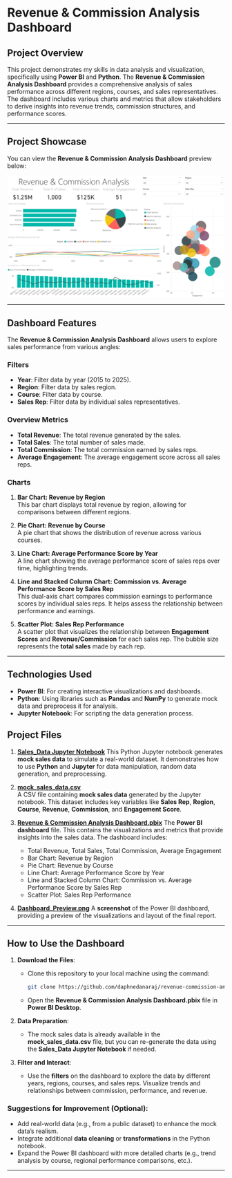 # Revenue & Commission Analysis Dashboard

## Project Overview
This project demonstrates my skills in data analysis and visualization, specifically using **Power BI** and **Python**. The **Revenue & Commission Analysis Dashboard** provides a comprehensive analysis of sales performance across different regions, courses, and sales representatives. The dashboard includes various charts and metrics that allow stakeholders to derive insights into revenue trends, commission structures, and performance scores.

---

## Project Showcase

You can view the **Revenue & Commission Analysis Dashboard** preview below:

![Dashboard Preview](Dashboard_Preview.png)

---

## Dashboard Features

The **Revenue & Commission Analysis Dashboard** allows users to explore sales performance from various angles:

### Filters
- **Year**: Filter data by year (2015 to 2025).
- **Region**: Filter data by sales region.
- **Course**: Filter data by course.
- **Sales Rep**: Filter data by individual sales representatives.

### Overview Metrics
- **Total Revenue**: The total revenue generated by the sales.
- **Total Sales**: The total number of sales made.
- **Total Commission**: The total commission earned by sales reps.
- **Average Engagement**: The average engagement score across all sales reps.

### Charts
1. **Bar Chart: Revenue by Region**  
   This bar chart displays total revenue by region, allowing for comparisons between different regions.

2. **Pie Chart: Revenue by Course**  
   A pie chart that shows the distribution of revenue across various courses.

3. **Line Chart: Average Performance Score by Year**  
   A line chart showing the average performance score of sales reps over time, highlighting trends.

4. **Line and Stacked Column Chart: Commission vs. Average Performance Score by Sales Rep**  
   This dual-axis chart compares commission earnings to performance scores by individual sales reps. It helps assess the relationship between performance and earnings.

5. **Scatter Plot: Sales Rep Performance**  
   A scatter plot that visualizes the relationship between **Engagement Scores** and **Revenue/Commission** for each sales rep. The bubble size represents the **total sales** made by each rep.

---

## Technologies Used

- **Power BI**: For creating interactive visualizations and dashboards.
- **Python**: Using libraries such as **Pandas** and **NumPy** to generate mock data and preprocess it for analysis.
- **Jupyter Notebook**: For scripting the data generation process.

## Project Files

1. **[Sales_Data Jupyter Notebook](Sales_Data.ipynb)**
   This Python Jupyter notebook generates **mock sales data** to simulate a real-world dataset. It demonstrates how to use **Python** and **Jupyter** for data manipulation, random data generation, and preprocessing.

2. **[mock_sales_data.csv](mock_sales_data.csv)**  
   A CSV file containing **mock sales data** generated by the Jupyter notebook. This dataset includes key variables like **Sales Rep**, **Region**, **Course**, **Revenue**, **Commission**, and **Engagement Score**.

3. **[Revenue & Commission Analysis Dashboard.pbix](Revenue%20&%20Commission%20Analysis%20Dashboard.pbix)** 
   The **Power BI dashboard** file. This contains the visualizations and metrics that provide insights into the sales data. The dashboard includes:
   - Total Revenue, Total Sales, Total Commission, Average Engagement
   - Bar Chart: Revenue by Region
   - Pie Chart: Revenue by Course
   - Line Chart: Average Performance Score by Year
   - Line and Stacked Column Chart: Commission vs. Average Performance Score by Sales Rep
   - Scatter Plot: Sales Rep Performance

4. **[Dashboard_Preview.png](Dashboard_Preview.png)** 
   A **screenshot** of the Power BI dashboard, providing a preview of the visualizations and layout of the final report.

---

## How to Use the Dashboard

1. **Download the Files**:
   - Clone this repository to your local machine using the command:
     ```bash
     git clone https://github.com/daphnedanaraj/revenue-commission-analysis.git
     ```
   - Open the **Revenue & Commission Analysis Dashboard.pbix** file in **Power BI Desktop**.

2. **Data Preparation**:
   - The mock sales data is already available in the **mock_sales_data.csv** file, but you can re-generate the data using the **Sales_Data Jupyter Notebook** if needed.

3. **Filter and Interact**:
   - Use the **filters** on the dashboard to explore the data by different years, regions, courses, and sales reps. Visualize trends and relationships between commission, performance, and revenue.



### Suggestions for Improvement (Optional):
- Add real-world data (e.g., from a public dataset) to enhance the mock data’s realism.
- Integrate additional **data cleaning** or **transformations** in the Python notebook.
- Expand the Power BI dashboard with more detailed charts (e.g., trend analysis by course, regional performance comparisons, etc.).

---
